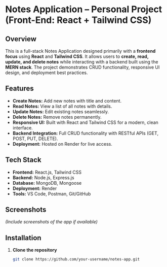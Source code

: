 # Notes Application – Personal Project (Front-End: React + Tailwind CSS)

## Overview
This is a full-stack Notes Application designed primarily with a **frontend focus** using **React** and **Tailwind CSS**. It allows users to **create, read, update, and delete notes** while interacting with a backend built using the **MERN stack**. The project demonstrates CRUD functionality, responsive UI design, and deployment best practices.

## Features
- **Create Notes:** Add new notes with title and content.  
- **Read Notes:** View a list of all notes with details.  
- **Update Notes:** Edit existing notes seamlessly.  
- **Delete Notes:** Remove notes permanently.  
- **Responsive UI:** Built with React and Tailwind CSS for a modern, clean interface.  
- **Backend Integration:** Full CRUD functionality with RESTful APIs (GET, POST, PUT, DELETE).  
- **Deployment:** Hosted on Render for live access.  

## Tech Stack
- **Frontend:** React.js, Tailwind CSS  
- **Backend:** Node.js, Express.js  
- **Database:** MongoDB, Mongoose  
- **Deployment:** Render  
- **Tools:** VS Code, Postman, Git/GitHub  

## Screenshots
*(Include screenshots of the app if available)*

## Installation
1. **Clone the repository**
   ```bash
   git clone https://github.com/your-username/notes-app.git
